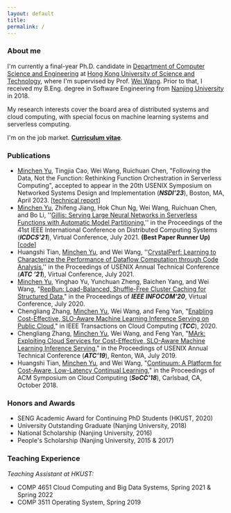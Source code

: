 ```yaml
---
layout: default
title:
permalink: /
---
```


### About me

I'm currently a final-year Ph.D. candidate in [Department of Computer Science and Engineering](https://www.cse.ust.hk) at [Hong Kong University of Science and Technology](http://www.ust.hk), where I'm supervised by Prof. [Wei Wang](http://www.cse.ust.hk/~weiwa/). Prior to that, I received my B.Eng. degree in Software Engineering from [Nanjing University](https://www.nju.edu.cn) in 2018.

My research interests cover the board area of distributed systems and cloud computing, with special focus on machine learning systems and serverless computing. 

I'm on the job market. [**Curriculum vitae**](https://mincyu.github.io/archive/CV_Minchen.pdf).

<!-- Here is my CV.  -->

### Publications

- <ins>Minchen Yu</ins>, Tingjia Cao, Wei Wang, Ruichuan Chen, "Following the Data, Not the Function: Rethinking Function Orchestration in Serverless Computing", accepted to appear in the 20th USENIX Symposium on Networked Systems Design and Implementation (***NSDI’23***), Boston, MA, April 2023. [[technical report](https://arxiv.org/abs/2109.13492)]
- <ins>Minchen Yu</ins>, Zhifeng Jiang, Hok Chun Ng, Wei Wang, Ruichuan Chen, and Bo Li, ''[Gillis: Serving Large Neural Networks in Serverless Functions with Automatic Model Partitioning](https://mincyu.github.io/papers/gillis-icdcs21.pdf),'' in the Proceedings of the 41st IEEE International Conference on Distributed Computing Systems (***ICDCS'21***), Virtual Conference, July 2021. **(Best Paper Runner Up)**  [[code](https://github.com/MincYu/gillis-open-source)]
- Huangshi Tian, <ins>Minchen Yu</ins>, and Wei Wang, ''[CrystalPerf: Learning to Characterize the Performance of Dataflow Computation through Code Analysis](https://mincyu.github.io/papers/crystalperf-atc21.pdf),'' in the Proceedings of USENIX Annual Technical Conference (***ATC ’21***), Virtual Conference, July 2021.
- <ins>Minchen Yu</ins>, Yinghao Yu, Yunchuan Zheng, Baichen Yang, and Wei Wang, "[RepBun: Load-Balanced, Shuffle-Free Cluster Caching for Structured Data](https://mincyu.github.io/papers/repbun-infocom20.pdf)," in the Proceedings of ***IEEE INFOCOM'20***, Virtual Conference, July 2020.
- Chengliang Zhang, <ins>Minchen Yu</ins>, Wei Wang, and Feng Yan, "[Enabling Cost-Effective, SLO-Aware Machine Learning Inference Serving on Public Cloud](https://mincyu.github.io/papers/MArk-tcc20.pdf)," in IEEE Transactions on Cloud Computing (***TCC***), 2020.
- Chengliang Zhang, <ins>Minchen Yu</ins>, Wei Wang, and Feng Yan, "[MArk: Exploiting Cloud Services for Cost-Effective, SLO-Aware Machine Learning Inference Serving](https://mincyu.github.io/papers/mark-atc19.pdf)," in the Proceedings of USENIX Annual Technical Conference (***ATC'19***), Renton, WA, July 2019.
- Huangshi Tian, <ins>Minchen Yu</ins>, and Wei Wang, "[Continuum: A Platform for Cost-Aware, Low-Latency Continual Learning](https://mincyu.github.io/papers/huangshi-socc18.pdf)," in the Proceedings of ACM Symposium on Cloud Computing (***SoCC'18***), Carlsbad, CA, October 2018.

### Honors and Awards

- SENG Academic Award for Continuing PhD Students (HKUST, 2020)
- University Outstanding Graduate (Nanjing University, 2018)
- National Scholarship (Nanjing University, 2016)
- People's Scholarship (Nanjing University, 2015 & 2017)

### Teaching Experience

*Teaching Assistant at HKUST:*

- COMP 4651 Cloud Computing and Big Data Systems, Spring 2021 & Spring 2022
- COMP 3511 Operating System, Spring 2019

